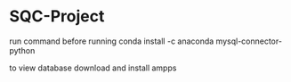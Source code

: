 # SQC-Project

run command before running 
conda   install -c anaconda mysql-connector-python 

to view database 
download and install ampps 
